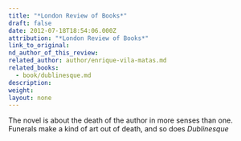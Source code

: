 ```yaml
---
title: "*London Review of Books*"
draft: false
date: 2012-07-18T18:54:06.000Z
attribution: "*London Review of Books*"
link_to_original:
nd_author_of_this_review:
related_author: author/enrique-vila-matas.md
related_books:
  - book/dublinesque.md
description:
weight:
layout: none
---
```

The novel is about the death of the author in more senses than one. Funerals make a kind of art out of death, and so does *Dublinesque*

